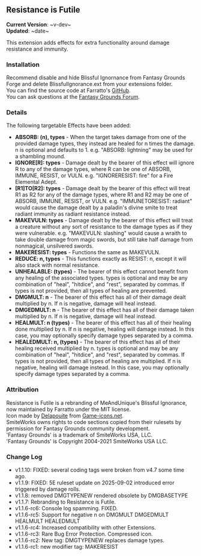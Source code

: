 ## Resistance is Futile

**Current Version**: ~v-dev~ \
**Updated**: ~date~

This extension adds effects for extra functionality around damage resistance and immunity.

### Installation

Recommend disable and hide Blissful Ignornance from Fantasy Grounds Forge and delete BlissfulIgnorance.ext from your extensions folder. \
You can find the source code at Farratto's [GitHub](https://github.com/Farratto/ResistanceIsFutile). \
You can ask questions at the [Fantasy Grounds Forum](https://www.fantasygrounds.com/forums/showthread.php?84384).

### Details

The following targetable Effects have been added:
* **ABSORB: (n), types** - When the target takes damage from one of the provided damage types, they instead are healed for n times the damage. n is optional and defaults to 1. e.g. "ABSORB: lightning" may be used for a shambling mound.
* **IGNORE[R]: types** - Damage dealt by the bearer of this effect will ignore R to any of the damage types, where R can be one of ABSORB, IMMUNE, RESIST, or VULN. e.g. "IGNORERESIST: fire" for a Fire Elemental Adept.
* **[R1]TO[R2]: types** - Damage dealt by the bearer of this effect will treat R1 as R2 for any of the damage types, where R1 and R2 may be one of ABSORB, IMMUNE, RESIST, or VULN. e.g. "IMMUNETORESIST: radiant" would cause the damage dealt by a paladin's divine smite to treat radiant immunity as radiant resistance instead.
* **MAKEVULN: types** - Damage dealt by the bearer of this effect will treat a creature without any sort of resistance to the damage types as if they were vulnerable. e.g. "MAKEVULN: slashing" would cause a wraith to take double damage from magic swords, but still take half damage from nonmagical, unsilvered swords.
* **MAKERESIST: types** - Functions the same as MAKEVULN.
* **REDUCE: n, types** - This functions exactly as RESIST: n, except it will also stack with normal resistance.
* **UNHEALABLE: (types)** - The bearer of this effect cannot benefit from any healing of the associated types. types is optional and may be any combination of "heal", "hitdice", and "rest", separated by commas. If types is not provided, then all types of healing are prevented.
* **DMGMULT: n** - The bearer of this effect has all of their damage dealt multiplied by n. If n is negative, damage will heal instead.
* **DMGEDMULT: n** - The bearer of this effect has all of their damage taken multiplied by n. If n is negative, damage will heal instead.
* **HEALMULT: n (types)** - The bearer of this effect has all of their healing done multiplied by n. If n is negative, healing will damage instead. In this case, you may optionally specify damage types separated by a comma.
* **HEALEDMULT: n, (types)** - The bearer of this effect has all of their healing received multiplied by n. types is optional and may be any combination of "heal", "hitdice", and "rest", separated by commas. If types is not provided, then all types of healing are multiplied. If n is negative, healing will damage instead. In this case, you may optionally specify damage types separated by a comma.

### Attribution

Resistance is Futile is a rebranding of MeAndUnique's Blissful Ignorance, now maintained by Farratto under the MIT license. \
Icon made by [Delapouite](https://delapouite.com/) from [Game-icons.net](https://game-icons.net/1x1/delapouite/electrical-resistance.html). \
SmiteWorks owns rights to code sections copied from their rulesets by permission for Fantasy Grounds community development. \
'Fantasy Grounds' is a trademark of SmiteWorks USA, LLC. \
'Fantasy Grounds' is Copyright 2004-2021 SmiteWorks USA LLC.

### Change Log

* v1.1.10: FIXED: several coding tags were broken from v4.7 some time ago.
* v1.1.9: FIXED: 5E ruleset update on 2025-09-02 introduced error triggered by damage rolls.
* v1.1.8: removed DMGTYPENEW rendered obsolete by DMGBASETYPE
* v1.1.7: Rebranding to Resistance is Futile.
* v1.1.6-rc6: Console log spamming. FIXED.
* v1.1.6-rc5: Support for negative n on DMGMULT DMGEDMULT HEALMULT HEALEDMULT
* v1.1.6-rc4: Increased compatibility with other Extensions.
* v1.1.6-rc3: Rare Bug Error Protection. Compressed icon.
* v1.1.6-rc2: New tag: DMGTYPENEW replaces damage types.
* v1.1.6-rc1: new modifier tag: MAKERESIST